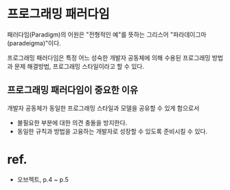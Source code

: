 # 프로그래밍 패러다임

패러다임(Paradigm)의 어원은 "전형적인 예"를 뜻하는 그리스어 "파라데이그마(paradeigma)"이다.

프로그래밍 패러다임은 특정 어느 성숙한 개발자 공동체에 의해 수용된 프로그래밍 방법과 문제 해결방법, 프로그래밍 스타일이라고 할 수 있다.

## 프로그래밍 패러다임이 중요한 이유

개발자 공동체가 동일한 프로그래밍 스타일과 모델을 공유할 수 있게 함으로서

- 불필요한 부분에 대한 의견 충돌을 방지한다.
- 동일한 규칙과 방법을 고융하는 개발자로 성장할 수 있도록 준비시킬 수 있다.

# ref.

- 오브젝트, p.4 ~ p.5
